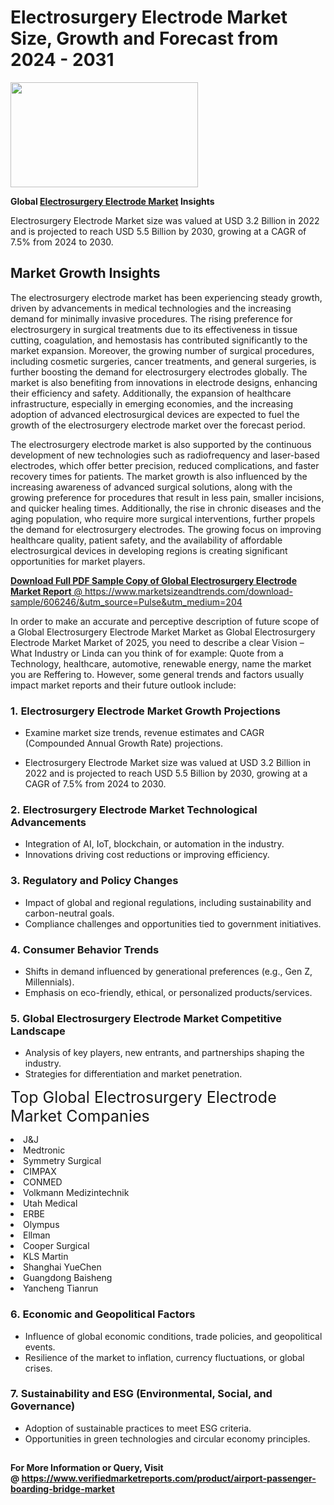 <H1>Electrosurgery Electrode Market Size, Growth and Forecast from 2024 - 2031</H1><img class="aligncenter size-medium wp-image-584254" src="https://thirdeyenews.in/wp-content/uploads/2024/09/Global-Market-Research-300x168.jpeg" alt="" width="300" height="168" /><p><strong>Global&nbsp;<a href="https://www.marketsizeandtrends.com/download-sample/606246/&amp;utm_source=Pulse&amp;utm_medium=204">Electrosurgery Electrode Market</a> Insights</strong></p><p>Electrosurgery Electrode Market size was valued at USD 3.2 Billion in 2022 and is projected to reach USD 5.5 Billion by 2030, growing at a CAGR of 7.5% from 2024 to 2030.</p><p><h2>Market Growth Insights</h2> <p>The electrosurgery electrode market has been experiencing steady growth, driven by advancements in medical technologies and the increasing demand for minimally invasive procedures. The rising preference for electrosurgery in surgical treatments due to its effectiveness in tissue cutting, coagulation, and hemostasis has contributed significantly to the market expansion. Moreover, the growing number of surgical procedures, including cosmetic surgeries, cancer treatments, and general surgeries, is further boosting the demand for electrosurgery electrodes globally. The market is also benefiting from innovations in electrode designs, enhancing their efficiency and safety. Additionally, the expansion of healthcare infrastructure, especially in emerging economies, and the increasing adoption of advanced electrosurgical devices are expected to fuel the growth of the electrosurgery electrode market over the forecast period.</p> <p><a href="#"></a></p> <p>The electrosurgery electrode market is also supported by the continuous development of new technologies such as radiofrequency and laser-based electrodes, which offer better precision, reduced complications, and faster recovery times for patients. The market growth is also influenced by the increasing awareness of advanced surgical solutions, along with the growing preference for procedures that result in less pain, smaller incisions, and quicker healing times. Additionally, the rise in chronic diseases and the aging population, who require more surgical interventions, further propels the demand for electrosurgery electrodes. The growing focus on improving healthcare quality, patient safety, and the availability of affordable electrosurgical devices in developing regions is creating significant opportunities for market players.</p> <p><a href="#"></p><p><span class=""><strong>Download Full PDF Sample Copy of Global Electrosurgery Electrode Market Report</strong> @ <a href="https://www.marketsizeandtrends.com/download-sample/606246/&amp;utm_source=Pulse&amp;utm_medium=204" target="_blank">https://www.marketsizeandtrends.com/download-sample/606246/&amp;utm_source=Pulse&amp;utm_medium=204</a></span></p><p>In order to make an accurate and perceptive description of future scope of a Global&nbsp;Electrosurgery Electrode Market Market as Global&nbsp;Electrosurgery Electrode Market Market of 2025, you need to describe a clear Vision &ndash; What Industry or Linda can you think of for example: Quote from a Technology, healthcare, automotive, renewable energy, name the market you are Reffering to. However, some general trends and factors usually impact market reports and their future outlook include:</p><h3>1.&nbsp;<strong>Electrosurgery Electrode Market Growth Projections</strong></h3><ul><li>Examine market size trends, revenue estimates and CAGR (Compounded Annual Growth Rate) projections.</li><li><p>Electrosurgery Electrode Market size was valued at USD 3.2 Billion in 2022 and is projected to reach USD 5.5 Billion by 2030, growing at a CAGR of 7.5% from 2024 to 2030.</p></li></ul><h3>2.&nbsp;<strong>Electrosurgery Electrode Market Technological Advancements</strong></h3><ul><li>Integration of AI, IoT, blockchain, or automation in the industry.</li><li>Innovations driving cost reductions or improving efficiency.</li></ul><h3>3.&nbsp;<strong>Regulatory and Policy Changes</strong></h3><ul><li>Impact of global and regional regulations, including sustainability and carbon-neutral goals.</li><li>Compliance challenges and opportunities tied to government initiatives.</li></ul><h3>4.&nbsp;<strong>Consumer Behavior Trends</strong></h3><ul><li>Shifts in demand influenced by generational preferences (e.g., Gen Z, Millennials).</li><li>Emphasis on eco-friendly, ethical, or personalized products/services.</li></ul><h3>5.&nbsp;<strong>Global Electrosurgery Electrode Market Competitive Landscape</strong></h3><ul><li>Analysis of key players, new entrants, and partnerships shaping the industry.</li><li>Strategies for differentiation and market penetration.</li></ul><p data-pm-slice="1 1 []"><span style="color: inherit; font-family: inherit; font-size: 25px;">Top Global Electrosurgery Electrode Market Companies</span></p><div class="" data-test-id=""><p><li>J&J</li><li> Medtronic</li><li> Symmetry Surgical</li><li> CIMPAX</li><li> CONMED</li><li> Volkmann Medizintechnik</li><li> Utah Medical</li><li> ERBE</li><li> Olympus</li><li> Ellman</li><li> Cooper Surgical</li><li> KLS Martin</li><li> Shanghai YueChen</li><li> Guangdong Baisheng</li><li> Yancheng Tianrun</li></p></div><h3>6.&nbsp;<strong>Economic and Geopolitical Factors</strong></h3><ul><li>Influence of global economic conditions, trade policies, and geopolitical events.</li><li>Resilience of the market to inflation, currency fluctuations, or global crises.</li></ul><h3>7.&nbsp;<strong>Sustainability and ESG (Environmental, Social, and Governance)</strong></h3><ul><li>Adoption of sustainable practices to meet ESG criteria.</li><li>Opportunities in green technologies and circular economy principles.</li></ul><h2><strong style="font-size: 14px;">For More Information or Query, Visit @&nbsp;</strong><a style="background-color: #ffffff; font-size: 14px;" href="https://www.marketsizeandtrends.com/report/electrosurgery-electrode-market/" target="_blank">https://www.verifiedmarketreports.com/product/airport-passenger-boarding-bridge-market</a></h2>
